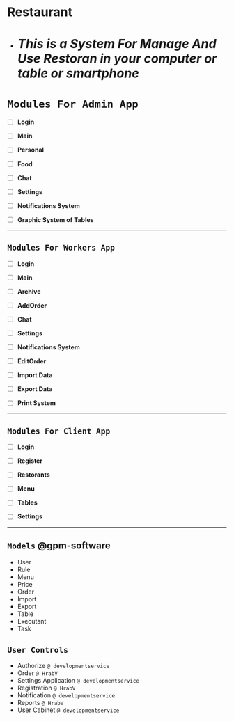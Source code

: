 # Restaurant
- #  _This is a System For Manage And Use Restoran in your computer or table or smartphone_


# `Modules For Admin App`

- [ ] **Login**

- [ ] **Main**

- [ ] **Personal**

- [ ] **Food**

- [ ] **Chat**

- [ ] **Settings**

- [ ] **Notifications System**

- [ ] **Graphic System of Tables** 

---------------------------------------------


## `Modules For Workers App`

- [ ] **Login**

- [ ] **Main**

- [ ] **Archive**

- [ ] **AddOrder**

- [ ] **Chat**

- [ ] **Settings**

- [ ] **Notifications System**

- [ ] **EditOrder**

- [ ] **Import Data**

- [ ] **Export Data**

- [ ] **Print System**

---------------------------------------------

## `Modules For Client App`

- [ ] **Login**

- [ ] **Register**

- [ ] **Restorants**

- [ ] **Menu**

- [ ] **Tables**

- [ ] **Settings**

---------------------------------------------

## `Models`  @gpm-software

- User
- Rule
- Menu
- Price
- Order
- Import
- Export
- Table
- Executant
- Task

## `User Controls` 

- Authorize `@ developmentservice`
- Order `@ HrabV`
- Settings Application `@ developmentservice`
- Registration `@ HrabV`
- Notification `@ developmentservice`
- Reports `@ HrabV`
- User Cabinet `@ developmentservice`









